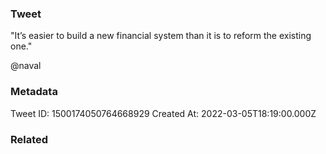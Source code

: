 ### Tweet
"It’s easier to build a new financial system than it is to reform the existing one."

@naval

### Metadata
Tweet ID: 1500174050764668929
Created At: 2022-03-05T18:19:00.000Z

### Related

